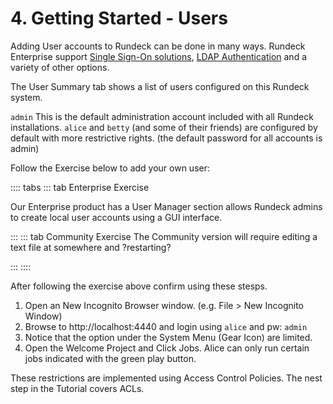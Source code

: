 # 4. Getting Started - Users

Adding User accounts to Rundeck can be done in many ways. Rundeck Enterprise support [Single Sign-On solutions](/administration/security/sso.md), [LDAP Authentication](/administration/security/authentication.html#ldap) and a variety of other options.

The User Summary tab shows a list of users configured on this Rundeck system.

`admin` This is the default administration account included with all Rundeck installations.
`alice` and `betty` (and some of their friends) are configured by default with more restrictive rights. (the default password for all accounts is admin)

Follow the Exercise below to add your own user:

:::: tabs
::: tab Enterprise Exercise

Our Enterprise product has a User Manager section allows Rundeck admins to create local user accounts using a GUI interface.

:::
::: tab Community Exercise
The Community version will require editing a text file at somewhere and ?restarting?

:::
::::

After following the exercise above confirm using these stesps.
1. Open an New Incognito Browser window. (e.g. File > New Incognito Window)
1. Browse to http://localhost:4440 and login using `alice` and pw: `admin`
1. Notice that the option under the System Menu (Gear Icon) are limited.
1. Open the Welcome Project and Click Jobs. Alice can only run certain jobs indicated with the green play button.

These restrictions are implemented using Access Control Policies.  The nest step in the Tutorial covers ACLs.
